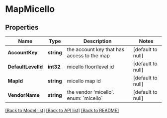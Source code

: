 # MapMicello

## Properties
Name | Type | Description | Notes
------------ | ------------- | ------------- | -------------
**AccountKey** | **string** | the account key that has access to the map | [default to null]
**DefaultLevelId** | **int32** | micello floor/level id | [default to null]
**MapId** | **string** | micello map id | [default to null]
**VendorName** | **string** | the vendor ‘micello’. enum: &#x60;micello&#x60; | [default to null]

[[Back to Model list]](../README.md#documentation-for-models) [[Back to API list]](../README.md#documentation-for-api-endpoints) [[Back to README]](../README.md)


